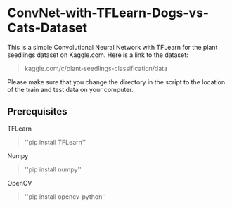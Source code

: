 # ConvNet-with-TFLearn-Dogs-vs-Cats-Dataset

This is a simple Convolutional Neural Network with TFLearn for the plant seedlings dataset on Kaggle.com. 
Here is a link to the dataset:
> kaggle.com/c/plant-seedlings-classification/data

Please make sure that you change the directory in the script to the location of the train and test data on your computer.

## Prerequisites

TFLearn

> ''pip install TFLearn'' 


Numpy

> ''pip install numpy'' 


OpenCV

> ''pip install opencv-python'' 


